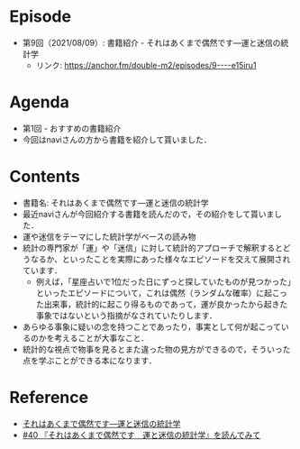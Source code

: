 # Episode

- 第9回（2021/08/09）: 書籍紹介 - それはあくまで偶然です―運と迷信の統計学
  - リンク: https://anchor.fm/double-m2/episodes/9----e15iru1

# Agenda

-  第1回 - おすすめの書籍紹介
  - 今回はnaviさんの方から書籍を紹介して貰いました．

# Contents

- 書籍名: それはあくまで偶然です―運と迷信の統計学
- 最近naviさんが今回紹介する書籍を読んだので，その紹介をして貰いました．
- 運や迷信をテーマにした統計学がベースの読み物
- 統計の専門家が「運」や「迷信」に対して統計的アプローチで解釈するとどうなるか、といったことを実際にあった様々なエピソードを交えて展開されています．
  - 例えば，「星座占いで1位だった日にずっと探していたものが見つかった」といったエピソードについて，これは偶然（ランダムな確率）に起こった出来事，統計的に起こり得るものであって，運が良かったから起きた事象ではないという指摘がなされていたりします．
- あらゆる事象に疑いの念を持つことであったり，事実として何が起こっているのかを考えることが大事なこと．
- 統計的な視点で物事を見るとまた違った物の見方ができるので，そういった点を学ぶことができる本になります．

# Reference

- [それはあくまで偶然です―運と迷信の統計学](https://www.amazon.co.jp/dp/415209995X)
- [#40 『それはあくまで偶然です　運と迷信の統計学』を読んでみて](https://note.com/nvillage24/n/n806ac9f23ba6)
